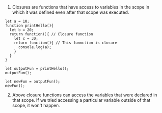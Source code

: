 1. Closures are functions that have access to variables in the scope in which it was defined even after that scope was executed.
```
let a = 10;
function printHello(){
  let b = 20;
  return function(){ // Closure function
    let c = 30;
    return function(){ // This funnction is closure
      console.log(a);
    }
  }
}

let outputFun = printHello();
outputFun();

let newFun = outputFun();
newFun();
```

2. Above closure functions can access the variables that were declared in that scope. If we tried accessing a particular variable outside of that scope, it won't happen.